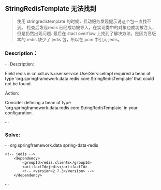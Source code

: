 ## StringRedisTemplate 无法找到

>使用 stringredistemplate 的时候，启动服务发现提示说这个包一直找不到。
>检查后发现redis 已经成功被导入，在实现类中的对象也成功被注入，但是仍然出现问题.
>最后在 stact overflow 上找到了解决方法，是因为高版本的 redis 缺少了 jedis 包，所以在 pom 中引入 jedis。

### Description：

···
Description:

Field redis in cn.xdl.ovls.user.service.UserServiceImpl required a bean of type 'org.springframework.data.redis.core.StringRedisTemplate' that could not be found.


Action:

Consider defining a bean of type 'org.springframework.data.redis.core.StringRedisTemplate' in your configuration.

···

### Solve:

···
    <!-- redis 缓存 -->
		<dependency>
			<groupId>org.springframework.data</groupId>
			<artifactId>spring-data-redis</artifactId>
			<!-- <version>1.5.1.RELEASE</version> -->
		</dependency>

    <!-- jedis -->
		<dependency>
			<groupId>redis.clients</groupId>
			<artifactId>jedis</artifactId>
			<!-- <version>2.7.3</version> -->
		</dependency>
···
